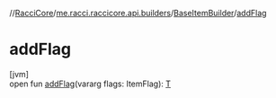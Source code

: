 //[RacciCore](../../../index.md)/[me.racci.raccicore.api.builders](../index.md)/[BaseItemBuilder](index.md)/[addFlag](add-flag.md)

# addFlag

[jvm]\
open fun [addFlag](add-flag.md)(vararg flags: ItemFlag): [T](index.md)
